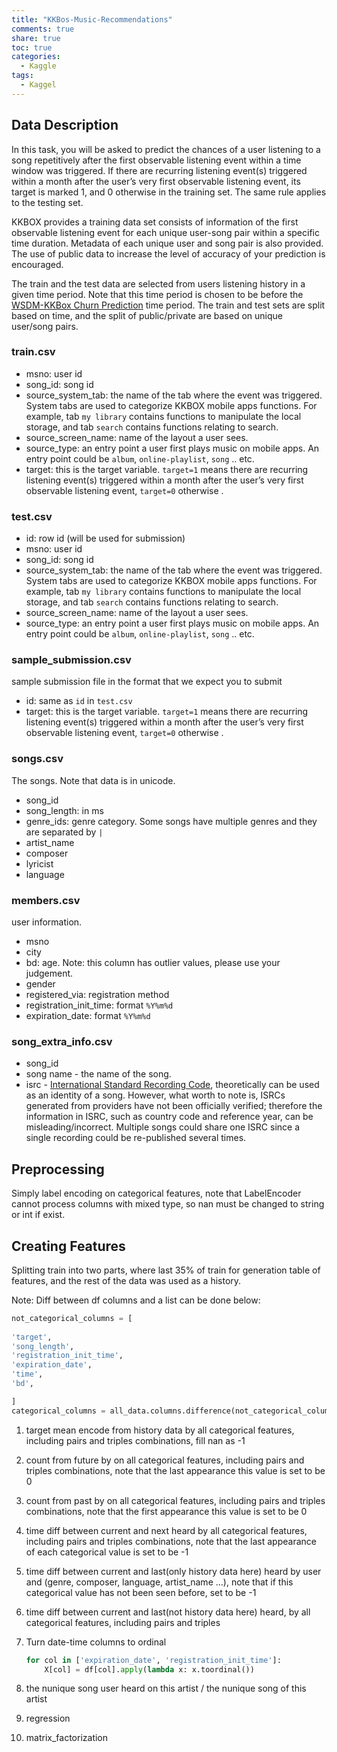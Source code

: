 ```yaml
---
title: "KKBos-Music-Recommendations"
comments: true
share: true
toc: true
categories:
  - Kaggle
tags:
  - Kaggel
---
```


## Data Description

In this task, you will be asked to predict the chances of a user listening to a song repetitively after the first observable listening event within a time window was triggered. If there are recurring listening event(s) triggered within a month after the user’s very first observable listening event, its target is marked 1, and 0 otherwise in the training set. The same rule applies to the testing set.

KKBOX provides a training data set consists of information of the first observable listening event for each unique user-song pair within a specific time duration. Metadata of each unique user and song pair is also provided. The use of public data to increase the level of accuracy of your prediction is encouraged.

The train and the test data are selected from users listening history in a given time period. Note that this time period is chosen to be before the [WSDM-KKBox Churn Prediction](https://www.kaggle.com/c/kkbox-churn-prediction-challenge) time period. The train and test sets are split based on time, and the split of public/private are based on unique user/song pairs.

### train.csv

-  msno: user id
-  song_id: song id
-  source_system_tab: the name of the tab where the event was triggered. System tabs are used to categorize KKBOX mobile apps functions. For example, tab `my library` contains functions to manipulate the local storage, and tab `search` contains functions relating to search.
-  source_screen_name: name of the layout a user sees.
-  source_type: an entry point a user first plays music on mobile apps. An entry point could be `album`, `online-playlist`, `song` .. etc.
-  target: this is the target variable. `target=1` means there are recurring listening event(s) triggered within a month after the user’s very first observable listening event, `target=0` otherwise .

### test.csv

-  id: row id (will be used for submission)
-  msno: user id
-  song_id: song id
-  source_system_tab: the name of the tab where the event was triggered. System tabs are used to categorize KKBOX mobile apps functions. For example, tab `my library` contains functions to manipulate the local storage, and tab `search` contains functions relating to search.
-  source_screen_name: name of the layout a user sees.
-  source_type: an entry point a user first plays music on mobile apps. An entry point could be `album`, `online-playlist`, `song` .. etc.

### sample_submission.csv

sample submission file in the format that we expect you to submit

-  id: same as `id` in `test.csv`
-  target: this is the target variable. `target=1` means there are recurring listening event(s) triggered within a month after the user’s very first observable listening event, `target=0` otherwise .

### songs.csv

The songs. Note that data is in unicode.

-  song_id
-  song_length: in ms
-  genre_ids: genre category. Some songs have multiple genres and they are separated by `|`
-  artist_name
-  composer
-  lyricist
-  language

### members.csv

user information.

-  msno
-  city
-  bd: age. Note: this column has outlier values, please use your judgement.
-  gender
-  registered_via: registration method
-  registration_init_time: format `%Y%m%d`
-  expiration_date: format `%Y%m%d`

### song_extra_info.csv

-  song_id
-  song name - the name of the song.
-  isrc - [International Standard Recording Code](https://en.wikipedia.org/wiki/International_Standard_Recording_Code), theoretically can be used as an identity of a song. However, what worth to note is, ISRCs generated from providers have not been officially verified; therefore the information in ISRC, such as country code and reference year, can be misleading/incorrect. Multiple songs could share one ISRC since a single recording could be re-published several times.

## Preprocessing

Simply label encoding on categorical features, note that LabelEncoder cannot process columns with mixed type, so nan must be changed to string or int if exist.

## Creating Features

Splitting train into two parts, where last 35% of train for generation table of features, and the rest of the data was used as a history. 

Note: Diff between df columns and a list can be done below:

```python
not_categorical_columns = [
  
'target', 
'song_length', 
'registration_init_time', 
'expiration_date', 
'time', 
'bd',

]
categorical_columns = all_data.columns.difference(not_categorical_columns)
```

1. target mean encode from history data by all categorical features, including pairs and triples combinations, fill nan as -1

2. count from future by on all categorical features, including pairs and triples combinations, note that the last appearance this value is set to be 0

3. count from past by on all categorical features, including pairs and triples combinations, note that the first appearance this value is set to be 0

4. time diff between current and next heard by all categorical features, including pairs and triples combinations, note that the last appearance of each categorical value is set to be -1

5. time diff between current and last(only history data here) heard by user and (genre, composer, language, artist_name …), note that if this categorical value has not been seen before, set to be -1

6. time diff between current and last(not history data here) heard, by all categorical features, including pairs and triples 

7. Turn date-time columns to ordinal 

   ```python
   for col in ['expiration_date', 'registration_init_time']:
       X[col] = df[col].apply(lambda x: x.toordinal())
   ```

8. the nunique song user heard on this artist / the nunique song of this artist

9. regression

10. matrix_factorization